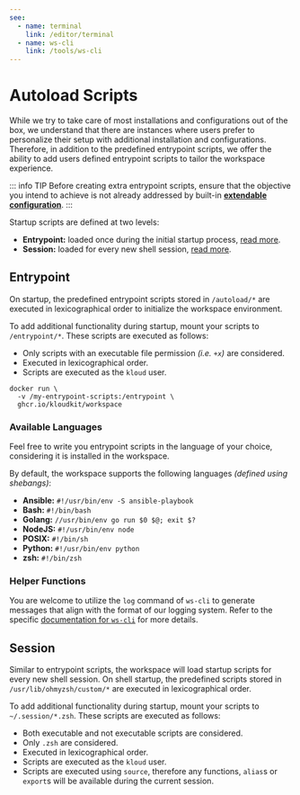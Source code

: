 ```yaml
---
see:
  - name: terminal
    link: /editor/terminal
  - name: ws-cli
    link: /tools/ws-cli
---
```


# Autoload Scripts

While we try to take care of most installations and configurations out of the box, we
understand that there are instances where users prefer to personalize their setup with
additional installation and configurations.
Therefore, in addition to the predefined entrypoint scripts, we offer the ability to add
users defined entrypoint scripts to tailor the workspace experience.

::: info TIP
Before creating extra entrypoint scripts, ensure that the objective you intend to achieve
is not already addressed by built-in **[extendable configuration][]**.
:::

Startup scripts are defined at two levels:

- **Entrypoint:** loaded once during the initial startup process, [read more](#entrypoint).
- **Session:** loaded for every new shell session, [read more](#session).

## Entrypoint

On startup, the predefined entrypoint scripts stored in `/autoload/*` are executed in
lexicographical order to initialize the workspace environment.

To add additional functionality during startup, mount your scripts to `/entrypoint/*`.
These scripts are executed as follows:

- Only scripts with an executable file permission *(i.e. `+x`)* are considered.
- Executed in lexicographical order.
- Scripts are executed as the `kloud` user.

```sh{2}
docker run \
  -v /my-entrypoint-scripts:/entrypoint \
  ghcr.io/kloudkit/workspace
```

### Available Languages

Feel free to write you entrypoint scripts in the language of your choice, considering it
is installed in the workspace.

By default, the workspace supports the following languages *(defined using shebangs)*:

- **Ansible:** `#!/usr/bin/env -S ansible-playbook`
- **Bash:** `#!/bin/bash`
- **Golang:** `//usr/bin/env go run $0 $@; exit $?`
- **NodeJS:** `#!/usr/bin/env node`
- **POSIX:** `#!/bin/sh`
- **Python:** `#!/usr/bin/env python`
- **zsh:** `#!/bin/zsh`

### Helper Functions

You are welcome to utilize the `log` command of `ws-cli` to generate messages that align
with the format of our logging system.
Refer to the specific [documentation for `ws-cli`](/tools/ws-cli) for more details.

## Session

Similar to entrypoint scripts, the workspace will load startup scripts for every new shell
session.
On shell startup, the predefined scripts stored in `/usr/lib/ohmyzsh/custom/*` are executed in
lexicographical order.

To add additional functionality during startup, mount your scripts to `~/.session/*.zsh`.
These scripts are executed as follows:

- Both executable and not executable scripts are considered.
- Only `.zsh` are considered.
- Executed in lexicographical order.
- Scripts are executed as the `kloud` user.
- Scripts are executed using `source`, therefore any functions, `alias`s or `export`s will
    be available during the current session.

[extendable configuration]: /pages/extendable-configuration
